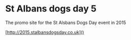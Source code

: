 # St Albans dogs day 5

The promo site for the St Alsbans Dogs Day event in 2015

[http://2015.stalbansdogsday.co.uk]()
